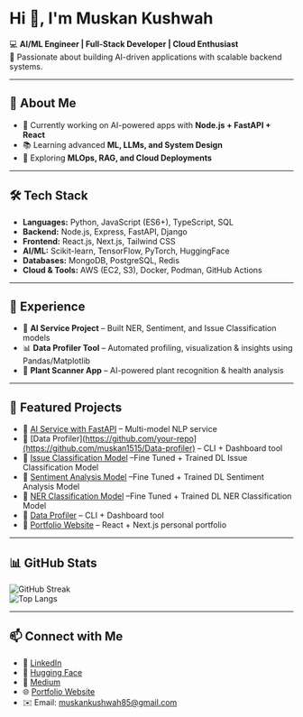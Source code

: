 # Hi 👋, I'm Muskan Kushwah  

💻 **AI/ML Engineer | Full-Stack Developer | Cloud Enthusiast**  
🚀 Passionate about building AI-driven applications with scalable backend systems.  

---

## 🌟 About Me
- 🎯 Currently working on AI-powered apps with **Node.js + FastAPI + React**  
- 📚 Learning advanced **ML, LLMs, and System Design**  
- 🔭 Exploring **MLOps, RAG, and Cloud Deployments**  

---

## 🛠️ Tech Stack
- **Languages:** Python, JavaScript (ES6+), TypeScript, SQL  
- **Backend:** Node.js, Express, FastAPI, Django  
- **Frontend:** React.js, Next.js, Tailwind CSS  
- **AI/ML:** Scikit-learn, TensorFlow, PyTorch, HuggingFace  
- **Databases:** MongoDB, PostgreSQL, Redis  
- **Cloud & Tools:** AWS (EC2, S3), Docker, Podman, GitHub Actions  

---

## 💼 Experience
- 🏢 **AI Service Project** – Built NER, Sentiment, and Issue Classification models  
- 📊 **Data Profiler Tool** – Automated profiling, visualization & insights using Pandas/Matplotlib  
- 🌱 **Plant Scanner App** – AI-powered plant recognition & health analysis  

---

## 📂 Featured Projects
- 🔹 [AI Service with FastAPI](https://github.com/muskan1515/AI-Powered-Citizen-Issue-Reporter) – Multi-model NLP service  
- 🔹 [Data Profiler](https://github.com/your-repo](https://github.com/muskan1515/Data-profiler) – CLI + Dashboard tool
- 🔹 [Issue Classification Model](https://github.com/muskan1515/ISSUE_CLASSIFICATION_MODEL) –Fine Tuned + Trained DL Issue Classification Model
- 🔹 [Sentiment Analysis Model](https://github.com/muskan1515/SENTIMENT_ANALYSIS_MODEL) –Fine Tuned + Trained DL Sentiment Analysis Model
- 🔹 [NER Classification Model](https://github.com/muskan1515/NER_MODEL) –Fine Tuned + Trained DL NER Classification Model
- 🔹 [Data Profiler]([https://github.com/your-repo](https://github.com/muskan1515/Data-profiler)) – CLI + Dashboard tool  
- 🔹 [Portfolio Website]([https://github.com/your-repo](https://github.com/muskan1515/portfolio-website)) – React + Next.js personal portfolio  

---

## 📊 GitHub Stats
![GitHub Streak](https://github-readme-streak-stats.herokuapp.com/?user=YOUR_USERNAME&theme=radical)  
![Top Langs](https://github-readme-stats.vercel.app/api/top-langs/?username=YOUR_USERNAME&layout=compact&theme=radical)

---

## 📫 Connect with Me
- 💼 [LinkedIn](https://www.linkedin.com/in/muskan-kushwah-2845951b2/)
- 💼 [Hugging Face](https://huggingface.co/muskankushwah15)
- 💼 [Medium ](https://medium.com/@muskankushwah85) 
- 🌐 [Portfolio Website](https://portfolio-website-psi-vert-30.vercel.app/)  
- ✉️ Email: muskankushwah85@gmail.com 
